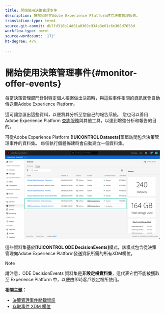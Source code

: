 ```yaml
---
title: 開始使用決策管理事件
description: 瞭解如何在Adobe Experience Platform建立決策管理報表。
translation-type: tm+mt
source-git-commit: db7fd318b14d01a0369c934a3e01c6e368d7658d
workflow-type: tm+mt
source-wordcount: '172'
ht-degree: 47%

---
```


# 開始使用決策管理事件{#monitor-offer-events}

每當決策管理部門針對特定個人檔案做出決策時，與這些事件相關的資訊就會自動傳送至Adobe Experience Platform。

這可讓您匯出這些資料，以便將其分析至您自己的報吿系統。 您也可以善用 Adobe Experience Platform [查詢服務](https://experienceleague.adobe.com/docs/experience-platform/query/home.html?lang=zh-Hant)與其他工具，以達到增強分析和報告的目的。

可從Adobe Experience Platform **[!UICONTROL Datasets]**&#x200B;菜單訪問包含決策管理事件的資料集。 每個執行個體佈建時會自動建立一個資料集。

![](../../assets/events-datasets-list.png)

這些資料集基於&#x200B;**[!UICONTROL ODE DecisionEvents]**&#x200B;模式，該模式包含從決策管理向Adobe Experience Platform發送資訊所需的所有XDM欄位。

>[!NOTE]
>
>請注意，ODE DecisionEvents 資料集是&#x200B;**非設定檔資料集**，這代表它們不能被獲取至 Experience Platform 中，以便由即時客戶設定檔所使用。

**相關主題：**

* [決策管理事件關鍵資訊](../reports/key-information.md)
* [存取事件 XDM 欄位](../reports/xdm-fields.md)
